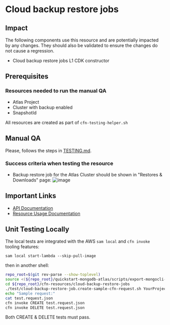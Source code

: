 # Cloud backup restore jobs 

## Impact 
The following components use this resource and are potentially impacted by any changes. They should also be validated to ensure the changes do not cause a regression.
 - Cloud backup restore jobs  L1 CDK constructor


## Prerequisites 
### Resources needed to run the manual QA
- Atlas Project
- Cluster with backup enabled
- SnapshotId


All resources are created as part of `cfn-testing-helper.sh`

## Manual QA
Please, follows the steps in [TESTING.md](../../../TESTING.md.md).


### Success criteria when testing the resource
- Backup restore job for the Atlas Cluster should be shown in "Restores & Downloads" page:
![image](https://user-images.githubusercontent.com/5663078/227225795-0f1b6650-95fe-40ca-942d-99902b747aa2.png)


## Important Links
- [API Documentation](https://www.mongodb.com/docs/atlas/reference/api-resources-spec/#tag/Cloud-Backups)
- [Resource Usage Documentation](https://www.mongodb.com/docs/atlas/backup/cloud-backup/restore-overview/)

## Unit Testing Locally
The local tests are integrated with the AWS `sam local` and `cfn invoke` tooling features:

```
sam local start-lambda --skip-pull-image
```
then in another shell:
```bash
repo_root=$(git rev-parse --show-toplevel)
source <(${repo_root}/quickstart-mongodb-atlas/scripts/export-mongocli-config.py)
cd ${repo_root}/cfn-resources/cloud-backup-restore-jobs
./test/cloud-backup-restore-job.create-sample-cfn-request.sh YourProjectID ClusterName SnapshotId > test.request.json 
echo "Sample request:"
cat test.request.json
cfn invoke CREATE test.request.json 
cfn invoke DELETE test.request.json 
```

Both CREATE & DELETE tests must pass.